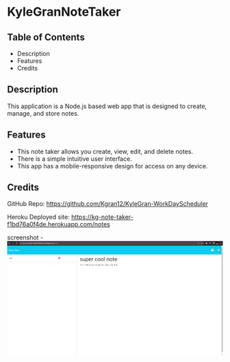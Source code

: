 # KyleGranNoteTaker

## Table of Contents
- Description
- Features
- Credits

## Description

This application is a Node.js based web app that is designed  to create, manage, and store notes.

## Features

- This note taker allows you create, view, edit, and delete notes.
- There is a simple intuitive user interface.
- This app has a mobile-responsive design for access on any device.



## Credits

GitHub Repo: https://github.com/Kgran12/KyleGran-WorkDayScheduler

Heroku Deployed site: https://kg-note-taker-f1bd76a0f4de.herokuapp.com/notes

screenshot -![screenshot](./assets/noteexample.PNG)